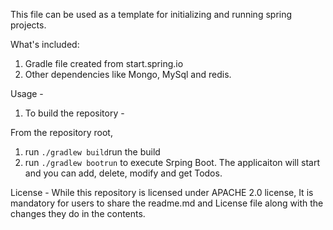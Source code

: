 This file can be used as a template for initializing and running spring projects.

What's included: 
1. Gradle file created from start.spring.io
2. Other dependencies like Mongo, MySql and redis.

Usage - 

1. To build the repository - 

From the repository root, 

1. run `./gradlew build`run the build
2. run `./gradlew bootrun` to execute Srping Boot. The applicaiton will start and you can add, delete, modify and get Todos.




License - 
While this repository is licensed under APACHE 2.0 license, It is mandatory for users to share the readme.md and License file along with the changes they do in the contents.
